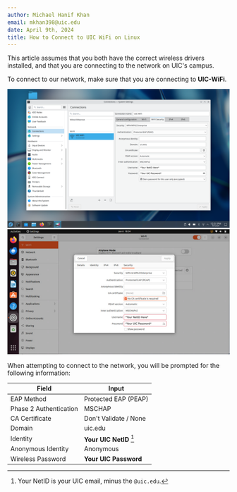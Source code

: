 ```yaml
---
author: Michael Hanif Khan
email: mkhan398@uic.edu
date: April 9th, 2024
title: How to Connect to UIC WiFi on Linux
---
```


This article assumes that you both have the correct wireless drivers installed, and that you are connecting to the network on UIC's campus.

To connect to our network, make sure that you are connecting to **UIC-WiFi**.

![A user with a KDE desktop connecting to UIC WiFi via the GUI on Fedora.](static/UIC-WiFi/uic-connection-example.png)
![A user with a GNOME desktop connecting to UIC WiFi.](static/UIC-WiFi/gnome-wifi.png)

When attempting to connect to the network, you will be prompted for the following information:

| Field | Input |
| ----- | ----- |
| EAP Method | Protected EAP (PEAP) |
| Phase 2 Authentication | MSCHAP |
| CA Certificate | Don't Validate / None |
| Domain | uic.edu |
| Identity | **Your UIC NetID** [^1]|
| Anonymous Identity | Anonymous |
| Wireless Password | **Your UIC Password** |

[^1]: Your NetID is your UIC email, minus the `@uic.edu`.
